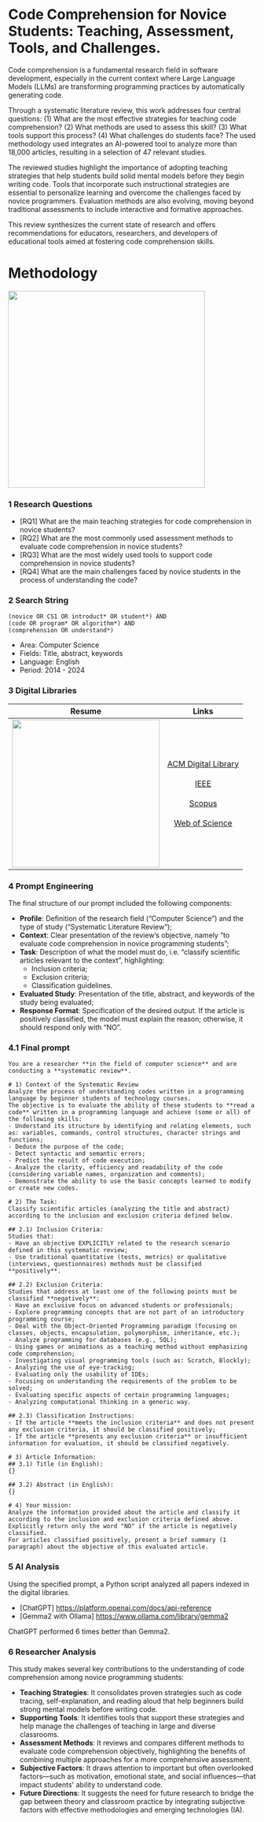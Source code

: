 # Code Comprehension for Novice Students: Teaching, Assessment, Tools, and Challenges.

Code comprehension is a fundamental research field in software development, especially in the current context where Large Language Models (LLMs) are transforming programming practices by automatically generating code. 

Through a systematic literature review, this work addresses four central questions: (1) What are the most effective strategies for teaching code comprehension? (2) What methods are used to assess this skill? (3) What tools support this process? (4) What challenges do students face? The used methodology used integrates an AI-powered tool to analyze more than 18,000 articles, resulting in a selection of 47 relevant studies.

The reviewed studies highlight the importance of adopting teaching strategies that help students build solid mental models before they begin writing code. Tools that incorporate such instructional strategies are essential to personalize learning and overcome the challenges faced by novice programmers. Evaluation methods are also evolving, moving beyond traditional assessments to include interactive and formative approaches.

This review synthesizes the current state of research and offers recommendations for educators, researchers, and developers of educational tools aimed at fostering code comprehension skills.


# Methodology

<img src="https://raw.githubusercontent.com/anonymous-survey-none/slr_code_comprehension/refs/heads/main/methodology.png" height="400">

### 1 Research Questions
* [RQ1] What are the main teaching strategies for code comprehension in novice students?
* [RQ2] What are the most commonly used assessment methods to evaluate code comprehension in novice students?
* [RQ3] What are the most widely used tools to support code comprehension in novice students?
* [RQ4] What are the main challenges faced by novice students in the process of understanding the code?

### 2 Search String

```
(novice OR CS1 OR introduct* OR student*) AND 
(code OR program* OR algorithm*) AND 
(comprehension OR understand*)
```

* Area: Computer Science
* Fields: Title, abstract, keywords
* Language: English
* Period: 2014 - 2024

### 3 Digital Libraries

| Resume | Links |
| ------------- |:-------------:|
| <img src="https://raw.githubusercontent.com/anonymous-survey-none/slr_code_comprehension/refs/heads/main/extraction.png" height="300"> | [ACM Digital Library](https://dl.acm.org) <br><br> [IEEE](https://ieeexplore.ieee.org) <br><br> [Scopus](https://www.scopus.com) <br><br> [Web of Science](https://mjl.clarivate.com/search-results) |

### 4 Prompt Engineering

The final structure of our prompt included the following components:
* <b>Profile</b>: Definition of the research field (“Computer Science”) and the type of study (“Systematic Literature Review”);
* <b>Context</b>: Clear presentation of the review’s objective, namely “to evaluate code comprehension in novice programming students”;
* <b>Task</b>: Description of what the model must do, i.e. “classify scientific articles relevant to the context”, highlighting:
    * Inclusion criteria;
    * Exclusion criteria;
    * Classification guidelines.
* <b>Evaluated Study</b>: Presentation of the title, abstract, and keywords of the study being evaluated;
* <b>Response Format</b>: Specification of the desired output. If the article is positively classified, the model must explain the reason; otherwise, it should respond only with “NO”.

### 4.1 Final prompt

```
You are a researcher **in the field of computer science** and are conducting a **systematic review**.

# 1) Context of the Systematic Review
Analyze the process of understanding codes written in a programming language by beginner students of technology courses. 
The objective is to evaluate the ability of these students to **read a code** written in a programming language and achieve (some or all) of the following skills:
- Understand its structure by identifying and relating elements, such as: variables, commands, control structures, character strings and functions;
- Deduce the purpose of the code;
- Detect syntactic and semantic errors;
- Predict the result of code execution;
- Analyze the clarity, efficiency and readability of the code (considering variable names, organization and comments);
- Demonstrate the ability to use the basic concepts learned to modify or create new codes.

# 2) The Task:
Classify scientific articles (analyzing the title and abstract) according to the inclusion and exclusion criteria defined below.

## 2.1) Inclusion Criteria:
Studies that:
- Have an objective EXPLICITLY related to the research scenario defined in this systematic review;
- Use traditional quantitative (tests, metrics) or qualitative (interviews, questionnaires) methods must be classified **positively**.

## 2.2) Exclusion Criteria:
Studies that address at least one of the following points must be classified **negatively**:
- Have an exclusive focus on advanced students or professionals;
- Explore programming concepts that are not part of an introductory programming course;
- Deal with the Object-Oriented Programming paradigm (focusing on classes, objects, encapsulation, polymorphism, inheritance, etc.);
- Analyze programming for databases (e.g., SQL);
- Using games or animations as a teaching method without emphasizing code comprehension;
- Investigating visual programming tools (such as: Scratch, Blockly);
- Analyzing the use of eye-tracking;
- Evaluating only the usability of IDEs;
- Focusing on understanding the requirements of the problem to be solved;
- Evaluating specific aspects of certain programming languages;
- Analyzing computational thinking in a generic way.

## 2.3) Classification Instructions:
- If the article **meets the inclusion criteria** and does not present any exclusion criteria, it should be classified positively;
- If the article **presents any exclusion criteria** or insufficient information for evaluation, it should be classified negatively.

# 3) Article Information:
## 3.1) Title (in English):
{}

## 3.2) Abstract (in English):
{}

# 4) Your mission:
Analyze the information provided about the article and classify it according to the inclusion and exclusion criteria defined above. 
Explicitly return only the word "NO" if the article is negatively classified. 
For articles classified positively, present a brief summary (1 paragraph) about the objective of this evaluated article.
```

### 5 AI Analysis

Using the specified prompt, a Python script analyzed all papers indexed in the digital libraries.
- [ChatGPT] https://platform.openai.com/docs/api-reference
- [Gemma2 with Ollama] https://www.ollama.com/library/gemma2

ChatGPT performed 6 times better than Gemma2.

### 6 Researcher Analysis

This study makes several key contributions to the understanding of code comprehension among novice programming students:

- <b>Teaching Strategies</b>: It consolidates proven strategies such as code tracing, self-explanation, and reading aloud that help beginners build strong mental models before writing code.
- <b>Supporting Tools</b>: It identifies tools that support these strategies and help manage the challenges of teaching in large and diverse classrooms.
- <b>Assessment Methods</b>: It reviews and compares different methods to evaluate code comprehension objectively, highlighting the benefits of combining multiple approaches for a more comprehensive assessment.
- <b>Subjective Factors</b>: It draws attention to important but often overlooked factors—such as motivation, emotional state, and social influences—that impact students' ability to understand code.
- <b>Future Directions</b>: It suggests the need for future research to bridge the gap between theory and classroom practice by integrating subjective factors with effective methodologies and emerging technologies (IA).
